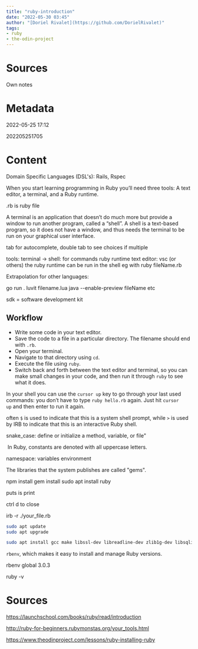 ```yaml
---
title: "ruby-introduction"
date: "2022-05-30 03:45"
author: "[Doriel Rivalet](https://github.com/DorielRivalet)"
tags:
- ruby
- the-odin-project
---
```



# Sources
Own notes



# Metadata
2022-05-25 17:12

202205251705

# Content
Domain Specific Languages (DSL's): Rails, Rspec

When you start learning programming in Ruby you’ll need three tools: A text editor, a terminal, and a Ruby runtime.

.rb is ruby file

A terminal is an application that doesn’t do much more but provide a window to run another program, called a “shell”. A shell is a text-based program, so it does not have a window, and thus needs the terminal to be run on your graphical user interface.

tab for autocomplete, double tab to see choices if multiple

tools:
terminal -> shell: for commands
ruby runtime
text editor: vsc (or others)
the ruby runtime can be run in the shell
eg with ruby fileName.rb

Extrapolation for other languages:

go run .
luvit filename.lua
java --enable-preview fileName
etc

sdk = software development kit

## Workflow
-   Write some code in your text editor.
-   Save the code to a file in a particular directory. The filename should end with `.rb`.
-   Open your terminal.
-   Navigate to that directory using `cd`.
-   Execute the file using `ruby`.
-   Switch back and forth between the text editor and terminal, so you can make small changes in your code, and then run it through `ruby` to see what it does.

In your shell you can use the `cursor up` key to go through your last used commands: you don’t have to type `ruby hello.rb` again. Just hit `cursor up` and then enter to run it again.

often `$` is used to indicate that this is a system shell prompt, while `>` is used by IRB to indicate that this is an interactive Ruby shell.

snake_case: define or initialize a method, variable, or file"

 In Ruby, constants are denoted with all uppercase letters.
 
 namespace: variables environment
 
 The libraries that the system publishes are called "gems".
  
  npm install
  gem install
  sudo apt install ruby
  
  puts is print
  
  ctrl d to close
  
  irb -r ./your_file.rb
  
  ```bash
sudo apt update
sudo apt upgrade
```

```bash
sudo apt install gcc make libssl-dev libreadline-dev zlib1g-dev libsqlite3-dev
```

`rbenv`, which makes it easy to install and manage Ruby versions.


rbenv global 3.0.3

ruby -v

# Sources
https://launchschool.com/books/ruby/read/introduction

http://ruby-for-beginners.rubymonstas.org/your_tools.html

https://www.theodinproject.com/lessons/ruby-installing-ruby
